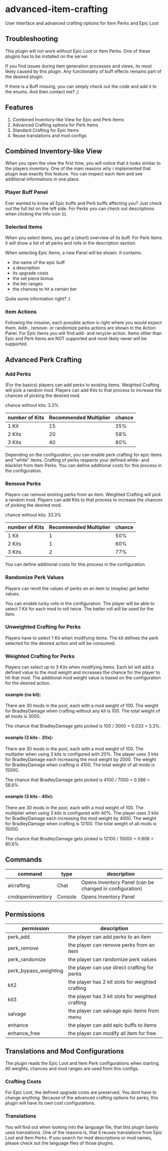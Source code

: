 # advanced-item-crafting
User Interface and advanced crafting options for Item Perks and Epic Loot

## Troubleshooting
This plugin will not work without Epic Loot or Item Perks.
One of these plugins has to be installed on the server.

If you find issues during item generation processes and views, its most likely caused by this plugin.
Any functionality of buff effects remains part of the desired plugin.

If there is a Buff missing, you can simply check out the code and add it to the enums.
And then contact me? ;)

## Features
1. Combined Inventory-like View for Epic and Perk Items
2. Advanced Crafting options for Perk Items
3. Standard Crafting for Epic Items
4. Reuse translations and mod configs

## Combined Inventory-like View
When you open the view the first time, you will notice that it looks similar to the players inventory.
One of the main reasons why i implemented that plugin was exactly this feature.
You can inspect each item and see additional informations in one place.

### Player Buff Panel
Ever wanted to know all Epic buffs and Perk buffs affecting you?
Just check out the full list on the left side.
For Perks you can check out descriptions when clicking the info icon (i).

### Selected Items
When you select items, you get a (short) overview of its buff.
For Perk Items it will show a list of all perks and rolls in the description section.

When selecting Epic Items, a new Panel will be shown.
It contains:
- the name of the epic buff
- a description
- its upgrade costs
- the set piece bonus
- the tier ranges
- the chances to hit a certain tier

Quite some information right? :)

### Item Actions
Following the mission, each possible action is right where you would expect them.
Add-, remove- or randomize perks actions are shown in the Action Panel.
For Epic Items you will find add- and recycle-action.
Items other than Epic and Perk Items are NOT supported and most likely never will be supported.

## Advanced Perk Crafting
### Add Perks
(For the basics) players can add perks to existing items.
Weighted Crafting will pick a random mod.
Players can add Kits to that process to increase the chances of picking the desired mod.

chance without kits: 3.3%

| number of Kits	| Recommended Multiplier	| chance	|
|-------------------|---------------------------|-----------|
| 1 Kit				| 15						| 35%		|
| 2 Kits			| 20						| 58%		|
| 3 Kits			| 40						| 80%		|

Depending on the configuration, you can enable perk crafting for epic items and "white" items.
Crafting of perks respects your defined white- and blacklist from Item Perks.
You can define additional costs for this process in the configuration.

### Remove Perks
Players can remove existing perks from an item.
Weighted Crafting will pick a random mod.
Players can add Kits to that process to increase the chances of picking the desired mod.

chance without kits: 33.3%

| number of Kits	| Recommended Multiplier	| chance	|
|-------------------|---------------------------|-----------|
| 1 Kit				| 1							| 50%		|
| 2 Kits			| 1							| 60%		|
| 3 Kits			| 2							| 77%		|

You can define additional costs for this process in the configuration.

### Randomize Perk Values
Players can reroll the values of perks on an item to (maybe) get better values.

You can enable lucky rolls in the configuration.
The player will be able to select 1 Kit for each mod to roll twice.
The better roll will be used for the item.

### Unweighted Crafting for Perks
Players have to select 1 Kit when modifying items.
The kit defines the perk selected for the desired action and will be consumed.

### Weighted Crafting for Perks
Players can select up to 3 Kits when modifying items.
Each kit will add a defined value to the mod weight and increases the chance for the player to hit that mod.
The additional mod weight value is based on the configuration for the desired action.

#### example (no kit):
There are 30 mods in the pool, each with a mod weight of 100.
The weight for BradleyDamage when crafting without any kit is 100.
The total weight of all mods is 3000.

The chance that BradleyDamage gets picked is 100 / 3000 = 0.033 = 3.3%.

#### example (3 kits - 20x):
There are 30 mods in the pool, each with a mod weight of 100.
The multiplier when using 3 kits is configured with 20%.
The player uses 3 kits for BradleyDamage each increasing the mod weight by 2000.
The weight for BradleyDamage when crafting is 4100.
The total weight of all mods is 15000.

The chance that BradleyDamage gets picked is 4100 / 7000 = 0.586 = 58.6%

#### example (3 kits - 40x):
There are 30 mods in the pool, each with a mod weight of 100.
The multiplier when using 3 kits is configured with 40%.
The player uses 3 kits for BradleyDamage each increasing the mod weight by 4000.
The weight for BradleyDamage when crafting is 12100.
The total weight of all mods is 15000.

The chance that BradleyDamage gets picked is 12100 / 15000 = 0.806 = 80.6%

## Commands

| command			| type		| description												|
|-------------------|-----------|-----------------------------------------------------------|
| aicrafting		| Chat		| Opens Inventory Panel (can be changed in configuration)	|
| cmdopeninventory	| Console	| Opens Inventory Panel										|

## Permissions

| permission			| description										|
|-----------------------|---------------------------------------------------|
| perk_add				| the player can add perks to an item				|
| perk_remove			| the player can remove perks from an item			|
| perk_randomize		| the player can randomize perk values				|
| perk_bypass_weighting	| the player can use direct crafting for perks		|
| kit2					| the player has 2 kit slots for weighted crafting	|
| kit3					| the player has 3 kit slots for weighted crafting	|
| salvage				| the player can salvage epic items from menu		|
| enhance				| the player can add epic buffs to items			|
| enhance_free			| the player can modify all item for free			|

## Translations and Mod Configurations
The plugin reads the Epic Loot and Item Perk configurations when starting.
All weights, chances and mod ranges are used from this configs.

### Crafting Costs
For Epic Loot, the defined upgrade costs are preserved. You dont have to change anything.
Because of the advanced crafting options for perks, this plugin will have its own cost configurations.

### Translations
You will find out when looking into the language file, that this plugin barely uses translations.
One of the reasons is, that it reuses translations from Epic Loot and Item Perks.
If you search for mod descriptions or mod names, please check out the language files of those plugins.